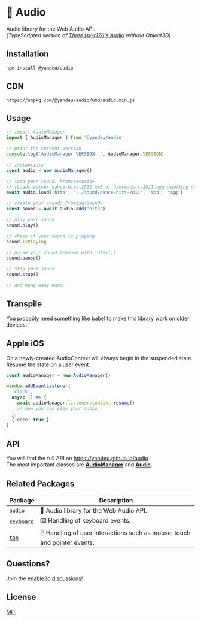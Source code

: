 # 🎵 Audio

Audio library for the Web Audio API.  
(_TypeScripted version of [Three.js@r126's Audio](https://threejs.org/docs/#api/en/audio/Audio) without Object3D_)

## Installation

```console
npm install @yandeu/audio
```

## CDN

```console
https://unpkg.com/@yandeu/audio/umd/audio.min.js
```

## Usage

```ts
// import AudioManager
import { AudioManager } from '@yandeu/audio'

// print the current version
console.log('AudioManager VERSION: ', AudioManager.VERSION)

// instantiate
const audio = new AudioManager()

// load your sound: Promise<void>
// (Loads either dance-hits-2011.mp3 or dance-hits-2011.ogg depnding on browser support.)
await audio.load('hits', '../sound/dance-hits-2011', 'mp3', 'ogg')

// create your sound: Promise<Sound>
const sound = await audio.add('hits')

// play your sound
sound.play()

// check if your sound is playing
sound.isPlaying

// pause your sound (resume with .play())
sound.pause()

// stop your sound
sound.stop()

// and many many more...
```

## Transpile

You probably need something like [babel](https://babeljs.io/) to make this library work on older devices.

## Apple iOS

On a newly-created AudioContext will always begin in the suspended state. Resume the state on a user event.

```js
const audioManager = new AudioManager()

window.addEventListener(
  'click',
  async () => {
    await audioManager.listener.context.resume()
    // now you can play your audio
  },
  { once: true }
)
```

## API

You will find the full API on https://yandeu.github.io/audio.  
The most important classes are **[AudioManager](https://yandeu.github.io/audio/classes/audiomanager.audiomanager-1.html)** and **[Audio](https://yandeu.github.io/audio/classes/audio_audio.audio.html)**.

## Related Packages

| Package                                                      | Description                                                               |
| ------------------------------------------------------------ | ------------------------------------------------------------------------- |
| [`audio`](https://www.npmjs.com/package/@yandeu/audio)       | 🎵 Audio library for the Web Audio API.                                   |
| [`keyboard`](https://www.npmjs.com/package/@yandeu/keyboard) | ⌨️ Handling of keyboard events.                                           |
| [`tap`](https://www.npmjs.com/package/@yandeu/tap)           | 🖱️ Handling of user interactions such as mouse, touch and pointer events. |

## Questions?

Join the [enable3d discussions](https://github.com/enable3d/enable3d/discussions)!

## License

[MIT](https://github.com/yandeu/audio/blob/main/LICENSE)
